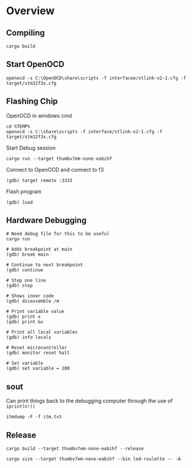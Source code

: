 # Overview


## Compiling
```
cargo build
```

## Start OpenOCD
```
openocd -s C:\OpenOCD\share\scripts -f interfacee/stlink-v2-1.cfg -f target/stm32f3x.cfg
```

## Flashing Chip

OpenOCD in windows cmd
```
cd %TEMP%
openocd -s C:\share\scripts -f interface/stlink-v2-1.cfg -f target/stm32f3x.cfg
```

Start Debug session
```
cargo run --target thumbv7em-none-eabihf
```

Connect to OpenOCD and connect to f3
```
(gdb) target remote :3333
```

Flash program
```
(gdb) load
```
## Hardware Debugging
```
# Need debug file for this to be useful
cargo run

# Adds breakpoint at main
(gdb) break main 

# Continue to next breakpoint
(gdb) continue

# Step one line
(gdb) step

# Shows inner code
(gdb) disassemble /m

# Print variable value
(gdb) print x
(gdb) print &x

# Print all local variables
(gdb) info locals

# Reset microcontroller
(gdb) monitor reset halt

# Set variable
(gdb) set variable = 100

```

## sout
Can print things back to the debugging computer through the use of `iprintln!()`

```
itmdump -F -f itm.txt
```

## Release
```
cargo build --target thumbv7em-none-eabihf --release

cargo size --target thumbv7em-none-eabihf --bin led-roulette -- -A
```